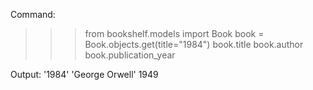Command:
>>> from bookshelf.models import Book
>>> book = Book.objects.get(title="1984")
>>> book.title
>>> book.author
>>> book.publication_year

Output:
'1984'
'George Orwell'
1949